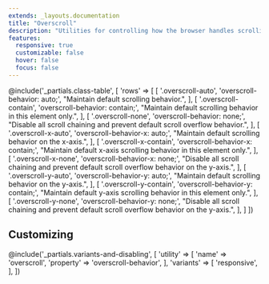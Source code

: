 ```yaml
---
extends: _layouts.documentation
title: "Overscroll"
description: "Utilities for controlling how the browser handles scrolling past the boundary of the scrolling area."
features:
  responsive: true
  customizable: false
  hover: false
  focus: false
---
```


@include('_partials.class-table', [
  'rows' => [
    [
      '.overscroll-auto',
      'overscroll-behavior: auto;',
      "Maintain default scrolling behavior.",
    ],
    [
      '.overscroll-contain',
      'overscroll-behavior: contain;',
      "Maintain default scrolling behavior in this element only.",
    ],
    [
      '.overscroll-none',
      'overscroll-behavior: none;',
      "Disable all scroll chaining and prevent default scroll overflow behavior.",
    ],
    [
      '.overscroll-x-auto',
      'overscroll-behavior-x: auto;',
      "Maintain default scrolling behavior on the x-axis.",
    ],
    [
      '.overscroll-x-contain',
      'overscroll-behavior-x: contain;',
      "Maintain default x-axis scrolling behavior in this element only.",
    ],
    [
      '.overscroll-x-none',
      'overscroll-behavior-x: none;',
      "Disable all scroll chaining and prevent default scroll overflow behavior on the y-axis.",
    ],
    [
      '.overscroll-y-auto',
      'overscroll-behavior-y: auto;',
      "Maintain default scrolling behavior on the y-axis.",
    ],
    [
      '.overscroll-y-contain',
      'overscroll-behavior-y: contain;',
      "Maintain default y-axis scrolling behavior in this element only.",
    ],
    [
      '.overscroll-y-none',
      'overscroll-behavior-y: none;',
      "Disable all scroll chaining and prevent default scroll overflow behavior on the y-axis.",
    ],
  ]
])

## Customizing

@include('_partials.variants-and-disabling', [
    'utility' => [
        'name' => 'overscroll',
        'property' => 'overscroll-behavior',
    ],
    'variants' => [
        'responsive',
    ],
])
